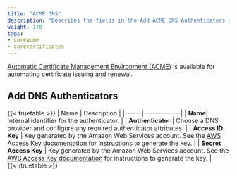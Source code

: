 ```yaml
---
title: "ACME DNS"
description: "Describes the fields in the Add ACME DNS Authenticators screen on TrueNAS CORE." 
weight: 170
tags:
- coreacme
- corecertificates
---
```


[Automatic Certificate Management Environment (ACME)](https://ietf-wg-acme.github.io/acme/draft-ietf-acme-acme.html) is available for automating certificate issuing and renewal.

## Add DNS Authenticators

{{< truetable >}}
| Name | Description |
|------|-------------|
| **Name**| Internal identifier for the authenticator. |
| **Authenticator** | Choose a DNS provider and configure any required authenticator attributes. |
| **Access ID Key** | Key generated by the Amazon Web Services account. See the [AWS Access Key documentation](https://docs.aws.amazon.com/IAM/latest/UserGuide/id_credentials_access-keys.html) for instructions to generate the key. |
| **Secret Access Key** | Key generated by the Amazon Web Services account. See the [AWS Access Key documentation](https://docs.aws.amazon.com/IAM/latest/UserGuide/id_credentials_access-keys.html) for instructions to generate the key. |  
{{< /truetable >}}
